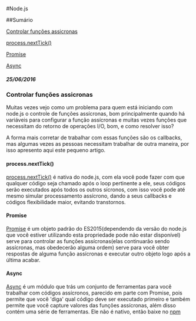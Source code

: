 #Node.js

##Sumário

[Controlar funções assicronas](https://github.com/Leandro-Araujo/devdiario/blob/master/nodejs.md#controlar-fun%C3%A7%C3%B5es-assicronas)

[process.nextTick()](https://github.com/Leandro-Araujo/devdiario/blob/master/nodejs.md#processnexttick)

[Promise](https://github.com/Leandro-Araujo/devdiario/blob/master/nodejs.md#promise)

[Async](https://github.com/Leandro-Araujo/devdiario/blob/master/nodejs.md#async)

##### 25/06/2016

### Controlar funções assicronas

Muitas vezes vejo como um problema para quem está iniciando com node.js o controle de funções assícronas, bom principalmente quando há variáveis para configurar a função assícronas e muitas vezes funções que necessitam do retorno de operações I/O, bom, e como resolver isso?

A forma mais corretar de trabalhar com essas funções são os callbacks, mas algumas vezes as pessoas necessitam trabalhar de outra maneira, por isso apresento aqui este pequeno artigo.

#### process.nextTick()

[process.nextTick()](https://nodejs.org/dist/latest-v6.x/docs/api/process.html#process_process_nexttick_callback_arg) é nativa do node.js, com ela você pode fazer com que qualquer código seja chamado após o loop pertinente a ele, seus códigos serão executados após todos os outros sícronos, com isso você pode até mesmo simular processamento assícrono, dando a seus callbacks e códigos flexibilidade maior, evitando transtornos.

#### Promise

[Promise](https://developer.mozilla.org/pt-BR/docs/Web/JavaScript/Reference/Global_Objects/Promise) é um objeto padrão do ES2015(dependendo da versão do node.js que você estiver utilizando esta propriedade pode não estar disponível) serve para controlar as funções assícronas(elas continuarão sendo assícronas, mas obedecerão alguma ordem) serve para você obter respostas de alguma função assícronas e executar outro objeto logo após a última acabar.

#### Async

[Async](https://github.com/caolan/async) é um módulo que trás um conjunto de ferramentas para você trabalhar com códigos assícronos, parecido em parte com Promise, pois permite que você 'diga' qual código deve ser executado primeiro e também permite que você capture valores das funções assícronas, além disso contém uma série de ferramentas. Ele não é nativo, então baixe no [npm](https://www.npmjs.com/)
